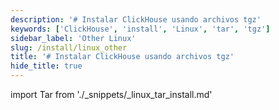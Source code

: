 ```yaml
---
description: '# Instalar ClickHouse usando archivos tgz'
keywords: ['ClickHouse', 'install', 'Linux', 'tar', 'tgz']
sidebar_label: 'Other Linux'
slug: /install/linux_other
title: '# Instalar ClickHouse usando archivos tgz'
hide_title: true
---
```


import Tar from './_snippets/_linux_tar_install.md'

<Tar/>

